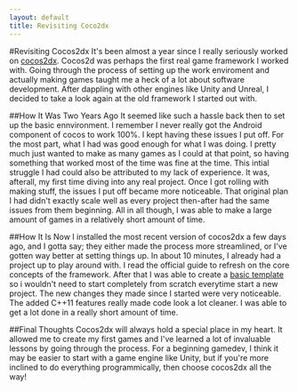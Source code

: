 ```yaml
---
layout: default
title: Revisiting Coco2dx
---
```


#Revisiting Cocos2dx
It's been almost a year since I really seriously worked on [cocos2dx](http://www.cocos2d-x.org/). Cocos2d was perhaps the first real game framework I worked with. 
Going through the process of setting up the work enviroment and actually making games taught me a heck of a lot about software 
development. After dappling with other engines like Unity and Unreal, I decided to take a look again at the old framework I started 
out with. 

##How It Was Two Years Ago
It seemed like such a hassle back then to set up the basic ennvironment. I remember I never really got the Android component of 
cocos to work 100%. I kept having these issues I put off. For the most part, what I had was good enough for what I was doing. I 
pretty much just wanted to make as many games as I could at that point, so having something that worked most of the time was fine
at the time. This intial struggle I had could also be attributed to my lack of experience. It was, afterall, my first time diving
into any real project. Once I got rolling with making stuff, the issues I put off became more noticeable. That original plan I
had didn't exactly scale well as every project then-after had the same issues from them beginning. All in all though, I was able 
to make a large amount of games in a relatively short amount of time. 

##How It Is Now
I installed the most recent version of cocos2dx a few days ago, and I gotta say; they either made the process more streamlined,
or I've gotten way better at setting things up. In about 10 minutes, I already had a project up to play around with. I read the
official guide to refresh on the core concepts of the framework. After that I was able to create a [basic template](https://github.com/skewerb/Cocos2dx_BZS_Template) so i wouldn't
need to start completely from scratch everytime start a new project. The new changes they made since I started were very 
noticeable. The added C++11 features really made code look a lot cleaner. I was able to get a lot done in a really short amount
of time.

##Final Thoughts
Cocos2dx will always hold a special place in my heart. It allowed me to create my first games and I've learned a lot of invaluable
lessons by going through the process. For a beginning gamedev, I think it may be easier to start with a game engine like Unity,
but if you're more inclined to do everything programmically, then choose cocos2dx all the way!


